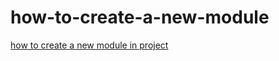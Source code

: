 # how-to-create-a-new-module

[how to create a new module in project](https://share.vidyard.com/watch/Fg9MGSZrG3EPupQNL4vwhH?)